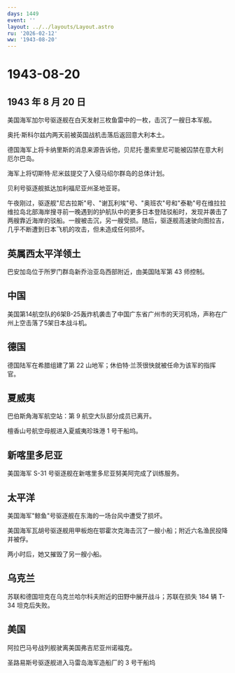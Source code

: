 ```yaml
---
days: 1449
event: ''
layout: ../../layouts/Layout.astro
ru: '2026-02-12'
ww: '1943-08-20'
---
```


# 1943-08-20

## 1943 年 8 月 20 日

美国海军加尔号驱逐舰在白天发射三枚鱼雷中的一枚，击沉了一艘日本军舰。

奥托·斯科尔兹内两天前被英国战机击落后返回意大利本土。

德国海军上将卡纳里斯的消息来源告诉他，贝尼托·墨索里尼可能被囚禁在意大利厄尔巴岛。

海军上将切斯特·尼米兹提交了入侵马绍尔群岛的总体计划。

贝利号驱逐舰抵达加利福尼亚州圣地亚哥。

午夜刚过，驱逐舰"尼古拉斯"号、"谢瓦利埃"号、"奥班农"号和"泰勒"号在维拉拉维拉岛北部海岸搜寻前一晚遇到的护航队中的更多日本登陆驳船时，发现并袭击了两艘靠近海岸的驳船。一艘被击沉，另一艘受损。随后，驱逐舰高速驶向图拉吉，几乎不断遭到日本飞机的攻击，但未造成任何损坏。

## 英属西太平洋领土

巴安加岛位于所罗门群岛新乔治亚岛西部附近，由美国陆军第 43 师控制。

## 中国

美国第14航空队的6架B-25轰炸机袭击了中国广东省广州市的天河机场，声称在广州上空击落了5架日本战斗机。

## 德国

德国陆军在希腊组建了第 22
山地军；休伯特·兰茨很快就被任命为该军的指挥官。

## 夏威夷

巴伯斯角海军航空站：第 9 航空大队部分成员已离开。

檀香山号航空母舰进入夏威夷珍珠港 1 号干船坞。

## 新喀里多尼亚

美国海军 S-31 号驱逐舰在新喀里多尼亚努美阿完成了训练服务。

## 太平洋

美国海军"鲸鱼"号驱逐舰在东海的一场台风中遭受了损坏。

美国海军瓦胡号驱逐舰用甲板炮在鄂霍次克海击沉了一艘小船；附近六名渔民投降并被俘。

两小时后，她又摧毁了另一艘小船。

## 乌克兰

苏联和德国坦克在乌克兰哈尔科夫附近的田野中展开战斗；苏联在损失 184 辆
T-34 坦克后失败。

## 美国

阿拉巴马号战列舰驶离美国弗吉尼亚州诺福克。

圣路易斯号驱逐舰进入马雷岛海军造船厂的 3 号干船坞